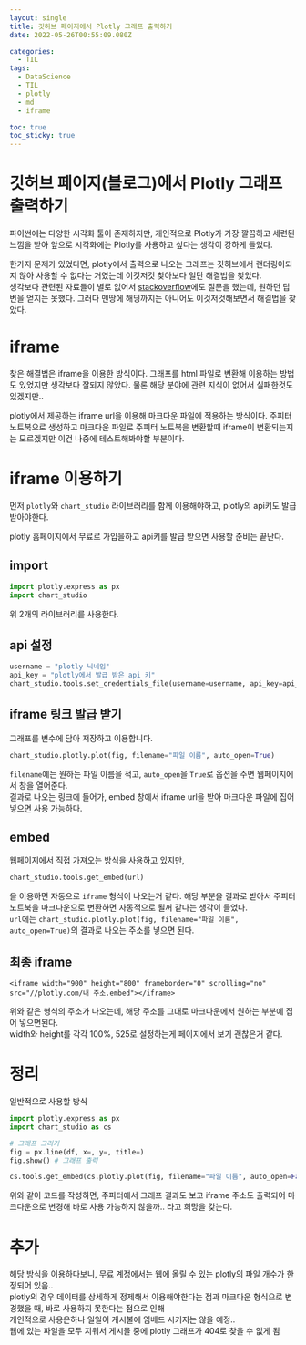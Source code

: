 ```yaml
---
layout: single
title: 깃허브 페이지에서 Plotly 그래프 출력하기
date: 2022-05-26T00:55:09.080Z

categories:
  - TIL
tags:
  - DataScience
  - TIL
  - plotly
  - md
  - iframe

toc: true
toc_sticky: true
---
```


# 깃허브 페이지(블로그)에서 Plotly 그래프 출력하기
파이썬에는 다양한 시각화 툴이 존재하지만, 개인적으로 Plotly가 가장 깔끔하고 세련된 느낌을 받아 앞으로 시각화에는 Plotly를 사용하고 싶다는 생각이 강하게 들었다.  

한가지 문제가 있었다면, plotly에서 출력으로 나오는 그래프는 깃허브에서 랜더링이되지 않아 사용할 수 없다는 거였는데 이것저것 찾아보다 일단 해결법을 찾았다.  
생각보다 관련된 자료들이 별로 없어서 [stackoverflow](https://stackoverflow.com/questions/72378397/about-plotly-how-can-i-post-it-for-my-github-pages?noredirect=1#comment127864773_72378397)에도 질문을 했는데, 원하던 답변을 얻지는 못했다. 그러다 맨땅에 해딩까지는 아니어도 이것저것해보면서 해결법을 찾았다.

# iframe
찾은 해결법은 iframe을 이용한 방식이다. 그래프를 html 파일로 변환해 이용하는 방법도 있었지만 생각보다 잘되지 않았다. 물론 해당 분야에 관련 지식이 없어서 실패한것도 있겠지만..  

plotly에서 제공하는 iframe url을 이용해 마크다운 파일에 적용하는 방식이다. 주피터 노트북으로 생성하고 마크다운 파일로 주피터 노트북을 변환할때 iframe이 변환되는지는 모르겠지만 이건 나중에 테스트해봐야할 부분이다.

# iframe 이용하기
먼저 `plotly`와 `chart_studio` 라이브러리를 함께 이용해야하고, plotly의 api키도 발급 받아야한다.  

plotly 홈페이지에서 무료로 가입을하고 api키를 발급 받으면 사용할 준비는 끝난다.

## import
```python
import plotly.express as px
import chart_studio
```
위 2개의 라이브러리를 사용한다.

## api 설정
```python
username = "plotly 닉네임"
api_key = "plotly에서 발급 받은 api 키"
chart_studio.tools.set_credentials_file(username=username, api_key=api_key)
```

## iframe 링크 발급 받기
그래프를 변수에 담아 저장하고 이용합니다.
```python
chart_studio.plotly.plot(fig, filename="파일 이름", auto_open=True)
```
`filename`에는 원하는 파일 이름을 적고, `auto_open`을 `True`로 옵션을 주면 웹페이지에서 창을 열어준다.  
결과로 나오는 링크에 들어가, embed 창에서 iframe url을 받아 마크다운 파일에 집어 넣으면 사용 가능하다.

## embed
웹페이지에서 직접 가져오는 방식을 사용하고 있지만,  
```python
chart_studio.tools.get_embed(url)
```
을 이용하면 자동으로 `iframe` 형식이 나오는거 같다. 해당 부분을 결과로 받아서 주피터노트북을 마크다운으로 변환하면 자동적으로 될꺼 같다는 생각이 들었다.  
`url`에는 `chart_studio.plotly.plot(fig, filename="파일 이름", auto_open=True)`의 결과로 나오는 주소를 넣으면 된다.

## 최종 iframe
```
<iframe width="900" height="800" frameborder="0" scrolling="no" src="//plotly.com/내 주소.embed"></iframe>
```
위와 같은 형식의 주소가 나오는데, 해당 주소를 그대로 마크다운에서 원하는 부분에 집어 넣으면된다.  
width와 height를 각각 100%, 525로 설정하는게 페이지에서 보기 괜찮은거 같다.

# 정리
일반적으로 사용할 방식
```python
import plotly.express as px
import chart_studio as cs

# 그래프 그리기
fig = px.line(df, x=, y=, title=)
fig.show() # 그래프 출력

cs.tools.get_embed(cs.plotly.plot(fig, filename="파일 이름", auto_open=False))
```
위와 같이 코드를 작성하면, 주피터에서 그래프 결과도 보고 iframe 주소도 출력되어 마크다운으로 변경해 바로 사용 가능하지 않을까.. 라고 희망을 갖는다.

# 추가
해당 방식을 이용하다보니, 무료 계정에서는 웹에 올릴 수 있는 plotly의 파일 개수가 한정되어 있음..  
plotly의 경우 데이터를 상세하게 정제해서 이용해야한다는 점과 마크다운 형식으로 변경했을 때, 바로 사용하지 못한다는 점으로 인해  
개인적으로 사용은하나 일일이 게시불에 임베드 시키지는 않을 예정..  
웹에 있는 파일을 모두 지워서 게시물 중에 plotly 그래프가 404로 찾을 수 없게 됨
